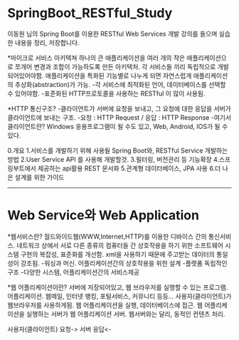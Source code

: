 # SpringBoot_RESTful_Study
 
이동원 님의 Spring Boot를 이용한 RESTful Web Services 개발
강의를 들으며 실습한 내용을 정리, 저장합니다.


*마이크로 서비스 아키텍쳐
하나의 큰 애플리케이션을 여러 개의 작은 애플리케이션으로 쪼개어 변경과 조합이 가능하도록 만든 아키텍처.
각 서비스들 끼리 독립적으로 개발되어있어야함.
애플리케이션을 특화된 기능별로 나누게 되면 자연스럽게 애플리케이션의 추상화(abstraction)가 가능.
-각 서비스에 최적화된 언어, 데이터베이스를 선택할 수 있어야함.
-표준화된 HTTP프로토콜을 사용하는 RESTful 이 많이 사용됨.

*HTTP 통신구조?
-클라이언트가 서버에 요청을 보내고, 그 요청에 대한 응답을 서버가 클라이언트에 보내는 구조.
-요청 : HTTP Request / 응답 : HTTP Response
-여기서 클라이언트란? Windows 응용프로그램이 될 수도 있고, Web, Android, IOS가 될 수 있다.


0.개요
1.서비스를 개발하기 위해 사용될 Spring Boot와, RESTful Service 개발하는 방법
2.User Service API 를 사용해 개발할것.
3.필터링, 버전관리 등 기능확장
4.스프링부트에서 제공하는 api활용 REST 문서화
5.관계형 데이터베이스, JPA 사용
6.더 나은 설계를 위한 가이드




---

# Web  Service와 Web Application

*웹서비스란?
월드와이드웹(WWW,Internet,HTTP)를 이용한 디바이스 간의 통신서비스.
네트워크 상에서 서로 다른 종류의 컴퓨터들 간 상호작용을 하기 위한 소프트웨어 시스템
구현의 복잡성, 표준화를 개선함.
xml을 사용하기 때문에 주고받는 데이터의 통일성이 강조됨.
-워싱과 머신. 어플리케이션간의 상호작용을 위한 설계
-플랫폼 독립적인 구조
-다양한 시스템, 어플리케이션간의 서비스제공

*웹 어플리케이션이란?
서버에 저장되어있고, 웹 브라우저를 실행할 수 있는 프로그램.어플리케이션.
웹메일, 인터넷 뱅킹, 포털서비스, 커뮤니티 등등...
사용자(클라이언트)가 웹브라우저를 사용하게됨.
웹 어플리케이션을 실행, 데이터베이스에 접근.
웹 어플리케이션을 실행하는 서버가 웹 어플리케이션 서버.
웹서버와는 달리, 동적인 컨텐츠 처리.


사용자(클라이언트)   요청->   서버
                    응답<-

